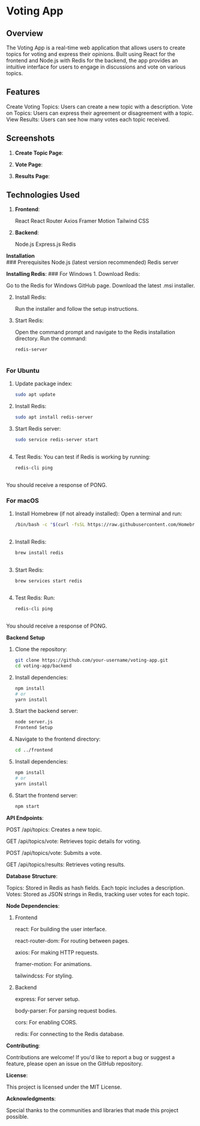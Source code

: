 # Voting App
## Overview
  The Voting App is a real-time web application that allows users to create topics for voting and express their opinions. Built using React for the frontend and Node.js with Redis for the backend, the app provides an intuitive interface for users to engage in discussions and vote on various topics.

## Features
  Create Voting Topics: Users can create a new topic with a description.
  Vote on Topics: Users can express their agreement or disagreement with a topic.
  View Results: Users can see how many votes each topic received.
  
## Screenshots
  1. **Create Topic Page**:

  2. **Vote Page**:

  3. **Results Page**:

## Technologies Used
   1. **Frontend**:

      React
      React Router
      Axios
      Framer Motion
      Tailwind CSS
      
  2. **Backend**:

      Node.js
      Express.js
      Redis
     
  **Installation**  
     ### Prerequisites
          Node.js (latest version recommended)
          Redis server
          
  **Installing Redis**:
      ### For Windows
      1. Download Redis:
    
Go to the Redis for Windows GitHub page.
Download the latest .msi installer.
         
  2. Install Redis:
      
      Run the installer and follow the setup instructions.
         
  3. Start Redis:
    
     Open the command prompt and navigate to the Redis installation directory.
     Run the command:
     ```bash
     redis-server
            
### For Ubuntu
1. Update package index:
     ```bash
     sudo apt update
2. Install Redis:
     ```bash
     sudo apt install redis-server
     
3. Start Redis server:
      ```bash
      sudo service redis-server start
         
4. Test Redis: You can test if Redis is working by running:
      ```bash
      redis-cli ping
         
You should receive a response of PONG.

 ### For macOS
1. Install Homebrew (if not already installed): Open a terminal and run:

   ```bash
   /bin/bash -c "$(curl -fsSL https://raw.githubusercontent.com/Homebrew/install/HEAD/install.sh)"
       
2. Install Redis:
   ```bash
   brew install redis
     
3. Start Redis:
   ```bash
   brew services start redis
     
4. Test Redis: Run:
   ```bash
   redis-cli ping
     
You should receive a response of PONG.

  **Backend Setup**
  
1. Clone the repository:
   ```bash
   git clone https://github.com/your-username/voting-app.git
   cd voting-app/backend

2. Install dependencies:
   ```bash
   npm install
   # or
   yarn install

3. Start the backend server:
   ```bash
   node server.js
   Frontend Setup

4.  Navigate to the frontend directory:
    ```bash
    cd ../frontend

5. Install dependencies:
    ```bash
    npm install
    # or
    yarn install

6. Start the frontend server:
   ```bash
   npm start


**API Endpoints**:

  POST /api/topics: Creates a new topic.
  
  GET /api/topics/vote: Retrieves topic details for voting.
  
  POST /api/topics/vote: Submits a vote.
  
  GET /api/topics/results: Retrieves voting results.

****Database Structure****:

  Topics: Stored in Redis as hash fields. Each topic includes a description.
  Votes: Stored as JSON strings in Redis, tracking user votes for each topic.

 ****Node Dependencies****:
 
  1. Frontend
     
        react: For building the user interface.
     
        react-router-dom: For routing between pages.
     
        axios: For making HTTP requests.
     
        framer-motion: For animations.
     
        tailwindcss: For styling.
        
3. Backend
   
   express: For server setup.
   
   body-parser: For parsing request bodies.
   
   cors: For enabling CORS.
   
   redis: For connecting to the Redis database.
        
  ****Contributing****:
  
   Contributions are welcome! If you'd like to report a bug or suggest a feature, please open an issue on the GitHub repository.

  ****License****:
  
  This project is licensed under the MIT License.

  ****Acknowledgments****:
  
  Special thanks to the communities and libraries that made this project possible.

